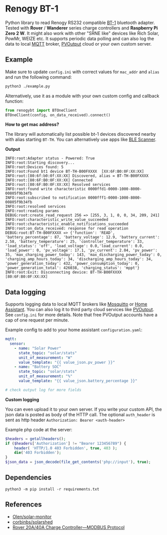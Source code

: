 # Renogy BT-1
Python library to read Renogy RS232 compatible [BT-1](https://www.renogy.com/bt-1-bluetooth-module-new-version/) bluetooth adapter. Tested with **Rover** / **Wanderer** series charge controllers and **Raspberry Pi Zero 2 W**. It might also work with other  "SRNE like" devices like Rich Solar, PowMr, WEIZE etc. It supports periodic data polling and can also log the data to local [MQTT](https://mqtt.org/) broker, [PVOutput](https://pvoutput.org/) cloud or your own custom server.

## Example
Make sure to update `config.ini` with correct values for `mac_addr` and `alias` and run the following command:

```sh
python3 ./example.py
```

Alternatively, use it as a module with your own custom config and callback function:
```python
from renogybt import BTOneClient
BTOneClient(config, on_data_received).connect()
```

**How to get mac address?**

The library will automatically list possible bt-1 devices discovered nearby with alias starting `BT-TH`. You can alternatively use apps like [BLE Scanner](https://play.google.com/store/apps/details?id=com.macdom.ble.blescanner).

**Output**

```
INFO:root:Adapter status - Powered: True
INFO:root:Starting discovery...
INFO:root:Devices found: 5
INFO:root:Found bt1 device BT-TH-B00FXXXX  [XX:6F:B0:0F:XX:XX]
INFO:root:[80:6f:b0:0f:XX:XX] Discovered, alias = BT-TH-B00FXXXX
INFO:root:[80:6F:B0:0F:XX:XX] Connected
INFO:root:[80:6F:B0:0F:XX:XX] Resolved services
INFO:root:found write characteristic 0000ffd1-0000-1000-8000-00805f9b34fb
INFO:root:subscribed to notification 0000fff1-0000-1000-8000-00805f9b34fb
INFO:root:resolved services
INFO:root:reading params
DEBUG:root:create_read_request 256 => [255, 3, 1, 0, 0, 34, 209, 241]
INFO:root:characteristic_write_value_succeeded
INFO:root:characteristic_enable_notifications_succeeded
INFO:root:on_data_received: response for read operation
DEBUG:root:BT-TH-B00FXXXX => {'function': 'READ', 'battery_percentage': 87, 'battery_voltage': 12.9, 'battery_current': 2.58, 'battery_temperature': 25, 'controller_temperature': 33, 'load_status': 'off', 'load_voltage': 0.0,'load_current': 0.0, 'load_power': 0, 'pv_voltage': 17.1, 'pv_current': 2.04, 'pv_power': 35, 'max_charging_power_today': 143, 'max_discharging_power_today': 0, 'charging_amp_hours_today': 34, 'discharging_amp_hours_today': 34, 'power_generation_today': 432, 'power_consumption_today': 0, 'power_generation_total': 426038, 'charging_status': 'mppt'}
INFO:root:Exit: Disconnecting device: BT-TH-B00FXXXX [80:6F:B0:0F:XX:XX]
```

## Data logging

Supports logging data to local MQTT brokers like [Mosquitto](https://mosquitto.org/) or [Home Assistant](https://www.home-assistant.io/). You can also log it to third party cloud services like [PVOutput](https://pvoutput.org/). See `config.ini` for more details. Note that free PVOutput accounts have a cap of one request per minute.

Example config to add to your home assistant `configuration.yaml`:
```yaml
mqtt:
  sensor:
    - name: "Solar Power"
      state_topic: "solar/stats"
      unit_of_measurement: "W"
      value_template: "{{ value_json.pv_power }}"
    - name: "Battery SOC"
      state_topic: "solar/stats"
      unit_of_measurement: "%"
      value_template: "{{ value_json.battery_percentage }}"

# check output log for more fields
```

**Custom logging**

You can even upload it to your own server. If you write your custom API, the json data is posted as body of the HTTP call. The optional `auth_header` is sent as http header `Authorization: Bearer <auth-header>`

Example php code at the server:
```php
$headers = getallheaders();
if ($headers['Authorization'] != "Bearer 123456789") {
    header( 'HTTP/1.0 403 Forbidden', true, 403 );
    die('403 Forbidden');
}
$json_data = json_decode(file_get_contents('php://input'), true);
```

## Dependencies

```
python3 -m pip install -r requirements.txt
```

## References

 - [Olen/solar-monitor](https://github.com/Olen/solar-monitor)
 - [corbinbs/solarshed](https://github.com/corbinbs/solarshed)
 - [Rover 20A/40A Charge Controller—MODBUS Protocol](https://docs.google.com/document/d/1OSW3gluYNK8d_gSz4Bk89LMQ4ZrzjQY6/edit)

